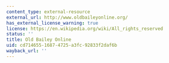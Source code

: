 ```yaml
---
content_type: external-resource
external_url: http://www.oldbaileyonline.org/
has_external_license_warning: true
license: https://en.wikipedia.org/wiki/All_rights_reserved
status: ''
title: Old Bailey Online
uid: cd714655-1687-4725-a3fc-92833f2daf6b
wayback_url: ''
---
```

